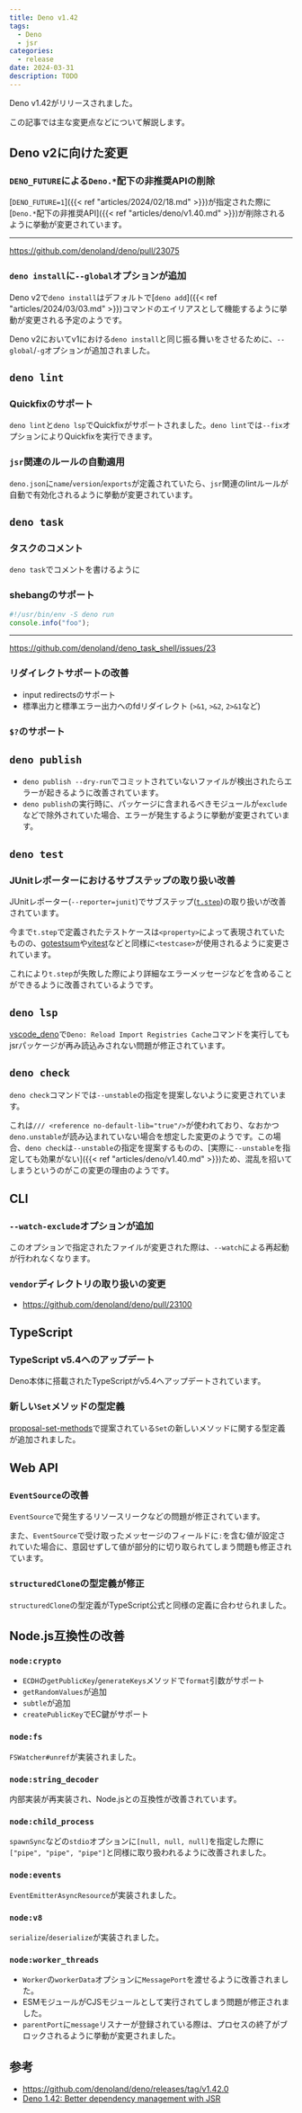 ```yaml
---
title: Deno v1.42
tags:
  - Deno
  - jsr
categories:
  - release
date: 2024-03-31
description: TODO
---
```


Deno v1.42がリリースされました。

この記事では主な変更点などについて解説します。

## Deno v2に向けた変更

### `DENO_FUTURE`による`Deno.*`配下の非推奨APIの削除

[`DENO_FUTURE=1`]({{< ref "articles/2024/02/18.md" >}})が指定された際に[`Deno.*`配下の非推奨API]({{< ref "articles/deno/v1.40.md" >}})が削除されるように挙動が変更されています。

---

https://github.com/denoland/deno/pull/23075

### `deno install`に`--global`オプションが追加

Deno v2で`deno install`はデフォルトで[`deno add`]({{< ref "articles/2024/03/03.md" >}})コマンドのエイリアスとして機能するように挙動が変更される予定のようです。

Deno v2においてv1における`deno install`と同じ振る舞いをさせるために、`--global`/`-g`オプションが追加されました。

## `deno lint`

### Quickfixのサポート

`deno lint`と`deno lsp`でQuickfixがサポートされました。`deno lint`では`--fix`オプションによりQuickfixを実行できます。

### `jsr`関連のルールの自動適用

`deno.json`に`name`/`version`/`exports`が定義されていたら、`jsr`関連のlintルールが自動で有効化されるように挙動が変更されています。

## `deno task`

### タスクのコメント

`deno task`でコメントを書けるように

### shebangのサポート
    
```javascript
#!/usr/bin/env -S deno run
console.info("foo");
```

---

https://github.com/denoland/deno_task_shell/issues/23
        
### リダイレクトサポートの改善

- input redirectsのサポート
- 標準出力と標準エラー出力へのfdリダイレクト (`>&1`, `>&2`, `2>&1`など)

### `$?`のサポート

## `deno publish`

- `deno publish --dry-run`でコミットされていないファイルが検出されたらエラーが起きるように改善されています。
- `deno publish`の実行時に、パッケージに含まれるべきモジュールが`exclude`などで除外されていた場合、エラーが発生するように挙動が変更されています。

## `deno test`

### JUnitレポーターにおけるサブステップの取り扱い改善

JUnitレポーター(`--reporter=junit`)でサブステップ([`t.step`](https://deno.land/api@v1.42.0?s=Deno.TestContext#method_step_0))の取り扱いが改善されています。

今まで`t.step`で定義されたテストケースは`<property>`によって表現されていたものの、[gotestsum](https://github.com/gotestyourself/gotestsum)や[vitest](https://github.com/vitest-dev/vitest)などと同様に`<testcase>`が使用されるように変更されています。

これにより`t.step`が失敗した際により詳細なエラーメッセージなどを含めることができるように改善されているようです。

## `deno lsp`

[vscode_deno](https://github.com/denoland/vscode_deno)で`Deno: Reload Import Registries Cache`コマンドを実行してもjsrパッケージが再み読込みされない問題が修正されています。

## `deno check`

`deno check`コマンドでは`--unstable`の指定を提案しないように変更されています。

これは`/// <reference no-default-lib="true"/>`が使われており、なおかつ`deno.unstable`が読み込まれていない場合を想定した変更のようです。この場合、`deno check`は`--unstable`の指定を提案するものの、[実際に`--unstable`を指定しても効果がない]({{< ref "articles/deno/v1.40.md" >}})ため、混乱を招いてしまうというのがこの変更の理由のようです。

## CLI

### `--watch-exclude`オプションが追加

このオプションで指定されたファイルが変更された際は、`--watch`による再起動が行われなくなります。

### `vendor`ディレクトリの取り扱いの変更

- https://github.com/denoland/deno/pull/23100

## TypeScript

### TypeScript v5.4へのアップデート

Deno本体に搭載されたTypeScriptがv5.4へアップデートされています。

### 新しい`Set`メソッドの型定義

[proposal-set-methods](https://github.com/tc39/proposal-set-methods)で提案されている`Set`の新しいメソッドに関する型定義が追加されました。

## Web API

### `EventSource`の改善

`EventSource`で発生するリソースリークなどの問題が修正されています。

また、`EventSource`で受け取ったメッセージのフィールドに`:`を含む値が設定されていた場合に、意図せずして値が部分的に切り取られてしまう問題も修正されています。

### `structuredClone`の型定義が修正

`structuredClone`の型定義がTypeScript公式と同様の定義に合わせられました。

## Node.js互換性の改善

### `node:crypto`

- `ECDH`の`getPublicKey`/`generateKeys`メソッドで`format`引数がサポート
- `getRandomValues`が追加
- `subtle`が追加
- `createPublicKey`でEC鍵がサポート

### `node:fs`

`FSWatcher#unref`が実装されました。

### `node:string_decoder`

内部実装が再実装され、Node.jsとの互換性が改善されています。

### `node:child_process`

`spawnSync`などの`stdio`オプションに`[null, null, null]`を指定した際に`["pipe", "pipe", "pipe"]`と同様に取り扱われるように改善されました。

### `node:events`

`EventEmitterAsyncResource`が実装されました。

### `node:v8`

`serialize`/`deserialize`が実装されました。

### `node:worker_threads`

- `Worker`の`workerData`オプションに`MessagePort`を渡せるように改善されました。
- ESMモジュールがCJSモジュールとして実行されてしまう問題が修正されました。
- `parentPort`に`message`リスナーが登録されている際は、プロセスの終了がブロックされるように挙動が変更されました。

## 参考

- https://github.com/denoland/deno/releases/tag/v1.42.0
- [Deno 1.42: Better dependency management with JSR](https://deno.com/blog/v1.42)
